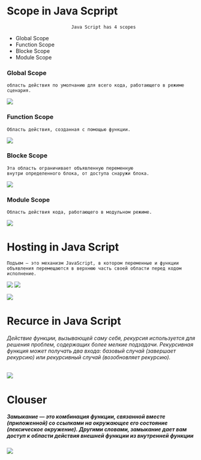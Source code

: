 # Scope in Java Scpript

                            Java Script has 4 scopes 

 * Global Scope 
 * Function Scope 
 * Blocke Scope 
 * Module Scope                            


 ### Global Scope 

 ```
 область действия по умолчанию для всего кода, работающего в режиме сценария.
 ```
 ![](./img/%D0%A1%D0%BD%D0%B8%D0%BC%D0%BE%D0%BA.PNG)

 ### Function Scope 

 ```
 Область действия, созданная с помощью функции.

```

![](./img/code.png)


### Blocke Scope 
```
Эта область ограничивает объявленную переменную
внутри определенного блока, от доступа снаружи блока.
```
![](./img/code4.png)

### Module Scope 

```
Область действия кода, работающего в модульном режиме.
```

![](./img/%D0%A1%D0%BD%D0%B8%D0%BC%D0%BE%D0%BA1.PNG)


# Hosting in Java Script


```
Подъем — это механизм JavaScript, в котором переменные и функции
объявления перемещаются в верхнюю часть своей области перед кодом
исполнение.

```
![](/img/%D0%91%D0%B5%D0%B7%20%D0%BD%D0%B0%D0%B7%D0%B2%D0%B0%D0%BD%D0%B8%D1%8F.jpg)
![](./img/maxresdefault.jpg)

![](./img/kaf11wh85tkhfv1338b4.webp)


# Recurce in Java Script

######  Действие функции, вызывающей саму себя, рекурсия используется для решения проблем, содержащих более мелкие подзадачи. Рекурсивная функция может получать два входа: базовый случай (завершает рекурсию) или рекурсивный случай (возобновляет рекурсию).

![](./img/code2.png)


# Clouser

##### Замыкание — это комбинация функции, связанной вместе (приложенной) со ссылками на окружающее его состояние (лексическое окружение). Другими словами, замыкание дает вам доступ к области действия внешней функции из внутренней функции

![](./img/code3.png)